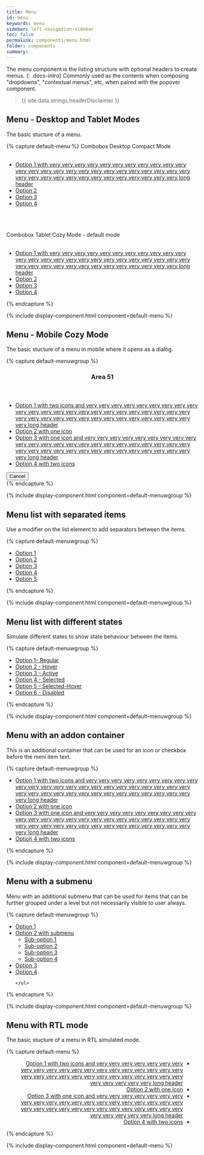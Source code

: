 ```yaml
---
title: Menu
id: menu
keywords: menu
sidebar: left-navigation-sidebar
toc: false
permalink: components/menu.html
folder: components
summary:
---
```


The menu component is the listing structure with optional headers to create menus.
{: .docs-intro}
Commonly used as the contents when composing "dropdowns", "contextual menus", etc, when paired with the popover component.

> {{ site.data.strings.headerDisclaimer }}

## Menu - Desktop and Tablet Modes

The basic stucture of a menu.

{% capture default-menu %}
<label class="fd-form-label">
    Combobox Desktop Compact Mode
</label>
<br/>
<br/>
<nav class="fd-menu fd-menu--compact-desktop">
        <ul class="fd-menu__list">
            <li><a href="#" class="fd-menu__item"><span class="fd-menu__title">Option 1 with very very very very very very very very very very very very very very very very very very very very very very very very very very very very very very very very very very very very very very long header</span></a></li>
            <li><a href="#" class="fd-menu__item"><span class="fd-menu__title">Option 2</span></a></li>
            <li><a href="#" class="fd-menu__item"><span class="fd-menu__title">Option 3</span></a></li>
            <li><a href="#" class="fd-menu__item"><span class="fd-menu__title">Option 4</span></a></li>
        </ul>
</nav>
<br />
<br/>
<br/>
<label class="fd-form-label">
    Combobox Tablet Cozy Mode - default mode
</label>
<br/>
<br/>
<nav class="fd-menu">
        <ul class="fd-menu__list">
            <li><a href="#" class="fd-menu__item"><span class="fd-menu__title">Option 1 with very very very very very very very very very very very very very very very very very very very very very very very very very very very very very very very very very very very very very very long header</span></a></li>
            <li><a href="#" class="fd-menu__item"><span class="fd-menu__title">Option 2</span></a></li>
            <li><a href="#" class="fd-menu__item"><span class="fd-menu__title">Option 3</span></a></li>
            <li><a href="#" class="fd-menu__item"><span class="fd-menu__title">Option 4</span></a></li>
        </ul>
</nav>
{% endcapture %}

{% include display-component.html component=default-menu %}

## Menu - Mobile Cozy Mode

The basic stucture of a menu in mobile where it opens as a dialog.

{% capture default-menuwgroup %}

<div class="fd-dialog fd-dialog-docs-static fd-select-docs-max-height fd-dialog--active" id="select-dialog-example">
    <div class="fd-dialog__content">
        <header class="fd-dialog__header fd-bar fd-bar--header">
            <div class="fd-bar__left">
                <div class="fd-bar__element">
                    <h3 class="fd-dialog__title">
                        Area 51
                    </h3>
                </div>
            </div>
        </header>
        <div class="fd-dialog__body fd-dialog__body--no-vertical-padding">
             <nav class="fd-menu fd-menu--addon-before fd-menu--mobile">
                <ul class="fd-menu__list">
                    <li>
                        <a href="#" class="fd-menu__item">
                            <span class="fd-menu__addon-before sap-icon--grid"></span>
                            <span class="fd-menu__title">Option 1 with two icons and very very very very very very very very very very very very very very very very very very very very very very very very very very very very very very very very very very very very very very long header</span>
                            <span class="fd-menu__addon-after sap-icon--navigation-right-arrow"></span>
                        </a>
                    </li>
                    <li>
                        <a href="#" class="fd-menu__item">
                            <span class="fd-menu__addon-before sap-icon--accept"></span>
                            <span class="fd-menu__title">Option 2 with one icon</span>
                        </a>
                    </li>
                    <li>
                        <a href="#" class="fd-menu__item">
                            <span class="fd-menu__title">Option 3 with one icon and very very very very very very very very very very very very very very very very very very very very very very very very very very very very very very very very very very very very very very long header</span>
                            <span class="fd-menu__addon-after sap-icon--navigation-right-arrow"></span>
                        </a>
                    </li>
                    <li>
                        <a href="#" class="fd-menu__item">
                            <span class="fd-menu__addon-before sap-icon--grid"></span>
                            <span class="fd-menu__title">Option 4 with two icons</span>
                            <span class="fd-menu__addon-after sap-icon--navigation-right-arrow"></span>
                        </a> 
                    </li>
                </ul>
            </nav>
        </div>
       <footer class="fd-dialog__footer fd-bar fd-bar--cosy fd-bar--footer">
            <div class="fd-bar__right">
                <div class="fd-bar__element">
                    <button class="fd-button fd-button--light fd-dialog__decisive-button">Cancel</button>
                </div>
            </div>
        </footer>
    </div>
</div>
{% endcapture %}

{% include display-component.html component=default-menuwgroup %}

## Menu list with separated items

Use a modifier on the list element to add separators between the items.

{% capture default-menuwgroup %}

<nav class="fd-menu">
    <ul class="fd-menu__list">
      <li><a href="#" class="fd-menu__item"><span class="fd-menu__title">Option 1</span></a>
    </li>
      <li><a href="#" class="fd-menu__item fd-menu__item--separated"><span class="fd-menu__title">Option 2</span></a>
    </li>
      <li><a href="#" class="fd-menu__item"><span class="fd-menu__title">Option 3</span></a>
    </li>
      <li><a href="#" class="fd-menu__item fd-menu__item--separated"><span class="fd-menu__title">Option 4</span></a>
    </li>
    <li><a href="#" class="fd-menu__item"><span class="fd-menu__title">Option 5</span></a>
    </li>
    </ul>
</nav>
{% endcapture %}

{% include display-component.html component=default-menuwgroup %}

## Menu list with different states

Simulate different states to show state behaviour between the items.

{% capture default-menuwgroup %}

<nav class="fd-menu">
    <ul class="fd-menu__list">
      <li><a href="#" class="fd-menu__item"><span class="fd-menu__title">Option 1- Regular</span></a>
    </li>
      <li><a href="#" class="fd-menu__item is-hover"><span class="fd-menu__title">Option 2 - Hover</span></a>
    </li>
      <li><a href="#" class="fd-menu__item is-active"><span class="fd-menu__title">Option 3 - Active</span></a>
    </li>
      <li><a href="#" class="fd-menu__item is-selected"><span class="fd-menu__title">Option 4 - Selected</span></a>
    </li>
      <li><a href="#" class="fd-menu__item is-selected is-hover"><span class="fd-menu__title">Option 5 - Selected-Hover</span></a>
    </li>
      <li><a href="#" class="fd-menu__item is-disabled"><span class="fd-menu__title">Option 6 - Disabled</span></a>
    </li>
    </ul>
</nav>
{% endcapture %}

{% include display-component.html component=default-menuwgroup %}

## Menu with an addon container

This is an additional container that can be used for an icon or checkbox before the meni item text.

{% capture default-menuwgroup %}

<nav class="fd-menu fd-menu--addon-before">
    <ul class="fd-menu__list">
        <li>
            <a href="#" class="fd-menu__item">
                <span class="fd-menu__addon-before sap-icon--grid"></span>
                <span class="fd-menu__title">Option 1 with two icons and very very very very very very very very very very very very very very very very very very very very very very very very very very very very very very very very very very very very very very long header</span>
                <span class="fd-menu__addon-after sap-icon--navigation-right-arrow"></span>
            </a>
        </li>
        <li>
            <a href="#" class="fd-menu__item">
                <span class="fd-menu__addon-before sap-icon--accept"></span>
                <span class="fd-menu__title">Option 2 with one icon</span>
            </a>
        </li>
        <li>
            <a href="#" class="fd-menu__item">
                <span class="fd-menu__title">Option 3 with one icon and very very very very very very very very very very very very very very very very very very very very very very very very very very very very very very very very very very very very very very long header</span>
                <span class="fd-menu__addon-after sap-icon--navigation-right-arrow"></span>
            </a>
        </li>
        <li>
            <a href="#" class="fd-menu__item">
                <span class="fd-menu__addon-before sap-icon--grid"></span>
                <span class="fd-menu__title">Option 4 with two icons</span>
                <span class="fd-menu__addon-after sap-icon--navigation-right-arrow"></span>
            </a> 
        </li>
    </ul>
</nav>
{% endcapture %}

{% include display-component.html component=default-menuwgroup %}

## Menu with a submenu

Menu with an additional submenu that can be used for items that can be further grouped under a level but not necessarily visible to user always.

{% capture default-menuwgroup %}

<nav class="fd-menu fd-menu--addon-before">
    <ul class="fd-menu__list">
        <li>
            <a href="#" class="fd-menu__item">
                <span class="fd-menu__addon-before sap-icon--grid"></span>
                <span class="fd-menu__title">Option 1</span>
            </a>
        </li>
        <li>
            <a href="#" class="fd-menu__item is-selected">
                <span class="fd-menu__addon-before sap-icon--grid"></span>
                <span class="fd-menu__title">Option 2 with submenu</span>
                <span class="fd-menu__addon-after sap-icon--navigation-right-arrow"></span>
            </a>
            <ul class="fd-menu__sublist">
              <li>
                    <a href="#" class="fd-menu__item">
                        <span class="fd-menu__title">Sub-option 1</span>
                    </a>
              </li>
              <li>
                    <a href="#" class="fd-menu__item">
                        <span class="fd-menu__addon-before sap-icon--grid"></span>
                        <span class="fd-menu__title">Sub-option 2</span>
                    </a>
              </li>
              <li>
                    <a href="#" class="fd-menu__item">
                        <span class="fd-menu__title">Sub-option 3</span>
                    </a>
              </li>
              <li>
                    <a href="#" class="fd-menu__item">
                        <span class="fd-menu__title">Sub-option 4</span>
                    </a>
              </li>
            </ul>
        </li>
        <li>
            <a href="#" class="fd-menu__item">
                <span class="fd-menu__title">Option 3</span>
            </a>
        </li>
        <li>
            <a href="#" class="fd-menu__item">
                <span class="fd-menu__title">Option 4</span>
            </a>
        </li>
        
    </ul>
</nav>
{% endcapture %}

{% include display-component.html component=default-menuwgroup %}

## Menu with RTL mode

The basic stucture of a menu in RTL simulated mode.

{% capture default-menu %}

<nav class="fd-menu fd-menu--addon-before fd-menu--compact-desktop" dir="rtl">
    <ul class="fd-menu__list">
        <li>
            <a href="#" class="fd-menu__item">
                <span class="fd-menu__addon-before sap-icon--grid"></span>
                <span class="fd-menu__title">Option 1 with two icons and very very very very very very very very very very very very very very very very very very very very very very very very very very very very very very very very very very very very very very long header</span>
                <span class="fd-menu__addon-after sap-icon--navigation-right-arrow"></span>
            </a>
        </li>
        <li>
            <a href="#" class="fd-menu__item">
                <span class="fd-menu__addon-before sap-icon--accept"></span>
                <span class="fd-menu__title">Option 2 with one icon</span>
            </a>
        </li>
        <li>
            <a href="#" class="fd-menu__item">
                <span class="fd-menu__title">Option 3 with one icon and very very very very very very very very very very very very very very very very very very very very very very very very very very very very very very very very very very very very very very long header</span>
                <span class="fd-menu__addon-after sap-icon--navigation-right-arrow"></span>
            </a>
        </li>
        <li>
            <a href="#" class="fd-menu__item">
                <span class="fd-menu__addon-before sap-icon--grid"></span>
                <span class="fd-menu__title">Option 4 with two icons</span>
                <span class="fd-menu__addon-after sap-icon--navigation-right-arrow"></span>
            </a> 
        </li>
    </ul>
</nav>
{% endcapture %}

{% include display-component.html component=default-menu %}